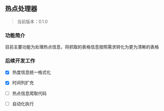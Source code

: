 ## 热点处理器

> 当前版本：0.1.0

### 功能简介

目前主要功能为处理热点信息，将抓取的表格信息按照需求转化为更为清晰的表格

### 后续开发工作

- [x] 热度信息统一格式化

- [x] 时间列扩充

- [ ] 热点信息爬取代码

- [ ] 自动化执行
